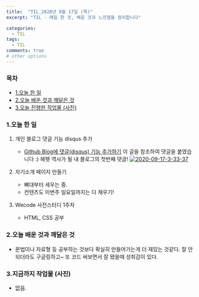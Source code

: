 ```yaml
---
title:  "TIL_2020년 9월 17일 (목)"
excerpt: "TIL - 매일 한 것, 배운 것과 느낀점을 정리합니다"

categories:
  - TIL
tags:
  - TIL
comments: true
# other options
---
```



<h3>목차</h3>

- [1.오늘 한 일](#1오늘-한-일)
- [2.오늘 배운 것과 깨달은 것](#2오늘-배운-것과-깨달은-것)
- [3.오늘 진행한 작업물 (사진)](#3오늘-진행한-작업물-사진)
  

### 1.오늘 한 일
    
1. 개인 블로그 댓글 기능 disqus 추가
    - [Github Blog에 댓글(disqus) 기능 추가하기](https://devmjun.github.io/archive/addComments)
    이 글을 참조하여 댓글을 붙였습니다 :) 헤헷
    역사가 될 내 블로그의 첫번째 댓글!
    <a href="https://ibb.co/wJ0NfcC"><img src="https://i.ibb.co/JxBR932/2020-09-17-3-33-37.png" alt="2020-09-17-3-33-37" border="0"></a>
    
2. 자기소개 페이지 만들기
    - 뼈대부터 세우는 중.
    - 컨텐츠도 이번주 일요일까지는 다 채우기!
    
3. Wecode 사전스터디 1주차
    - HTML, CSS 공부
        
### 2.오늘 배운 것과 깨달은 것

- 문법이나 자료형 등 공부하는 것보다 확실히 만들어가는게 더 재밌는 것같다.
잘 안되더라도 구글링하고~ 또 코드 써보면서 잘 됐을때 성취감이 있다.

### 3.지금까지 작업물 (사진)

- 없음.

